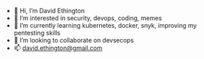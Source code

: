 - 👋 Hi, I’m David Ethington
- 👀 I’m interested in security, devops, coding, memes
- 🌱 I’m currently learning kubernetes, docker, snyk, improving my pentesting skills
- 💞️ I’m looking to collaborate on devsecops
- 📫 david.ethington@gmail.com

<!---
DavidEthington/DavidEthington is a ✨ special ✨ repository because its `README.md` (this file) appears on your GitHub profile.
You can click the Preview link to take a look at your changes.
--->

